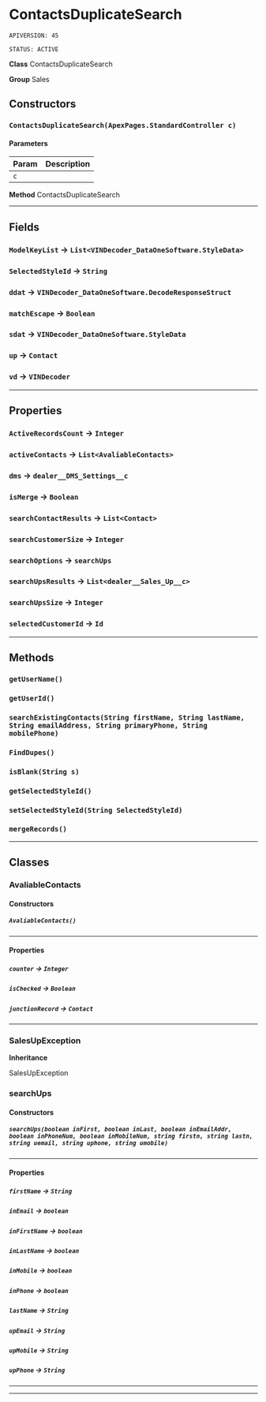 # ContactsDuplicateSearch

`APIVERSION: 45`

`STATUS: ACTIVE`



**Class** ContactsDuplicateSearch


**Group** Sales

## Constructors
### `ContactsDuplicateSearch(ApexPages.StandardController c)`
#### Parameters

|Param|Description|
|---|---|
|`c`||


**Method** ContactsDuplicateSearch

---
## Fields

### `ModelKeyList` → `List<VINDecoder_DataOneSoftware.StyleData>`


### `SelectedStyleId` → `String`


### `ddat` → `VINDecoder_DataOneSoftware.DecodeResponseStruct`


### `matchEscape` → `Boolean`


### `sdat` → `VINDecoder_DataOneSoftware.StyleData`


### `up` → `Contact`


### `vd` → `VINDecoder`


---
## Properties

### `ActiveRecordsCount` → `Integer`


### `activeContacts` → `List<AvaliableContacts>`


### `dms` → `dealer__DMS_Settings__c`


### `isMerge` → `Boolean`


### `searchContactResults` → `List<Contact>`


### `searchCustomerSize` → `Integer`


### `searchOptions` → `searchUps`


### `searchUpsResults` → `List<dealer__Sales_Up__c>`


### `searchUpsSize` → `Integer`


### `selectedCustomerId` → `Id`


---
## Methods
### `getUserName()`
### `getUserId()`
### `searchExistingContacts(String firstName, String lastName, String emailAddress, String primaryPhone, String mobilePhone)`
### `FindDupes()`
### `isBlank(String s)`
### `getSelectedStyleId()`
### `setSelectedStyleId(String SelectedStyleId)`
### `mergeRecords()`
---
## Classes
### AvaliableContacts
#### Constructors
##### `AvaliableContacts()`
---
#### Properties

##### `counter` → `Integer`


##### `isChecked` → `Boolean`


##### `junctionRecord` → `Contact`


---

### SalesUpException

**Inheritance**

SalesUpException


### searchUps
#### Constructors
##### `searchUps(boolean inFirst, boolean inLast, boolean inEmailAddr, boolean inPhoneNum, boolean inMobileNum, string firstn, string lastn, string uemail, string uphone, string umobile)`
---
#### Properties

##### `firstName` → `String`


##### `inEmail` → `boolean`


##### `inFirstName` → `boolean`


##### `inLastName` → `boolean`


##### `inMobile` → `boolean`


##### `inPhone` → `boolean`


##### `lastName` → `String`


##### `upEmail` → `String`


##### `upMobile` → `String`


##### `upPhone` → `String`


---

---
